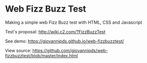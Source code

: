 # Web Fizz Buzz Test
Making a simple web Fizz Buzz test with HTML, CSS and Javascript

Test's proposal: http://wiki.c2.com/?FizzBuzzTest

See demo: https://giovannipds.github.io/web-fizzbuzztest/

View source: https://github.com/giovannipds/web-fizzbuzztest/blob/master/index.html
